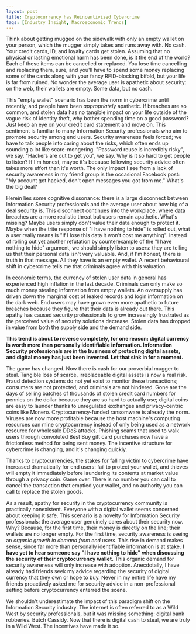 ```yaml
---
layout: post
title: Cryptocurrency has Reincentivized Cybercrime
tags: [Industry Insight, Macroeconomic Trends]
---
```

Think about getting mugged on the sidewalk with only an empty wallet on your
person, which the mugger simply takes and runs away with. No cash. Your credit
cards, ID, and loyalty cards get stolen. Assuming that no physical or lasting
emotional harm has been done, is it the end of the world? Each of these items
can be cancelled or replaced. You lose time cancelling and replacing them,
sure, and you'll have to spend some money replacing some of the cards along
with your fancy RFID-blocking bifold, but your life is far from ruined. No
wonder the average user is apathetic about security: on the web, their wallets
are empty. Some data, but no cash.

This "empty wallet" scenario has been the norm in cybercrime until recently, and
people have been <i>appropriately</i> apathetic. If breaches are so common, and stolen
data has no tangible impact on your life outside of the vague risk of identity
theft, why bother spending time on a good password? Just keep an eye on your
credit card statement and move on. This sentiment is familiar to many
Information Security professionals who aim to promote security among end users.
Security awareness feels forced; we have to talk people into caring about the
risks, which often ends up sounding a lot like scare-mongering. "Password reuse
is incredibly risky", we say. "Hackers are out to get you", we say. Why is it
so hard to get people to listen? If I'm honest, maybe it's because following
security advice often takes more effort than it's worth. The only impact I see
from a lack of security awareness in my friend group is the occasional Facebook
post: "My account got hacked, don't open messages you got from me." What's the
big deal?

Herein lies some cognitive dissonance: there is a large disconnect between
Information Security professionals and the average user about how big of a deal
security is. This disconnect continues into the workplace, where data breaches
are a more realistic threat but users remain apathetic. What's missing? Maybe
users simply don't value their data enough to protect it. Maybe when the trite
response of "I have nothing to hide" is rolled out, what a user really means is
"if I lose this data it won't cost me anything". Instead of rolling out yet
another refutation by counterexample of the "I have nothing to hide" argument,
we should simply listen to users: they are telling us that their personal data
isn't very valuable. And, if I'm honest, there is truth in that message. All
they have is an empty wallet. A recent behavioural shift in cybercrime tells me
that criminals agree with this valuation.

In economic terms, the currency of stolen user data in general has experienced
high inflation in the last decade. Criminals can only make so much money
stealing information from empty wallets. An oversupply has driven down the
marginal cost of leaked records and login information on the dark web. End
users may have grown even more apathetic to future breaches because they
figure that their data is already out there. This apathy has caused security
professionals to grow increasingly frustrated as the perceived value of
security solutions decrease. Stolen data has dropped in value from both the
supply side and the demand side.

<b>This trend is about to reverse completely, for one reason: digital currency is
worth more than personally identifiable information. Information Security
professionals are in the business of protecting digital assets, and digital
money has just been invented. Let that sink in for a moment.</b>

The game has changed. Now there is cash for our proverbial mugger to steal.
Tangible loss of scarce, irreplaceable digital assets is now a real risk. Fraud
detection systems do not yet exist to monitor these transactions; consumers are
not protected, and criminals are not hindered. Gone are the days of selling
batches of thousands of stolen credit card numbers for pennies on the dollar
because they are so hard to actually use; digital coins are easy to launder
thanks to unregulated exchanges and privacy-centric coins like Monero.
Cryptocurrency-funded ransomware is already the norm. Viruses are now more
profitable because the host machine's computing resources can mine
cryptocurrency instead of only being used as a network resource for wholesale
DDoS attacks. Phishing scams that used to walk users through convoluted Best
Buy gift card purchases now have a frictionless method for being sent money.
The incentive structure for cybercrime is changing, and it's changing quickly.

Thanks to cryptocurrencies, the stakes for falling victim to cybercrime have
increased dramatically for end users: fail to protect your wallet, and thieves
will empty it immediately before laundering its contents at market value
through a privacy coin. Game over. There is no number you can call to cancel
the transaction that emptied your wallet, and no authority you can call to
replace the stolen goods.

As a result, apathy for security in the cryptocurrency community is practically
nonexistent. Everyone with a digital wallet seems concerned about keeping it
safe. This scenario is a novelty for Information Security professionals: the
average user genuinely cares about their security now. Why? Because, for the
first time, their money is directly on the line; their wallets are no longer
empty. For the first time, security awareness is seeing an <i>organic growth in
demand from end users</i>. This rise in demand makes sense, since far more than
personally identifiable information is at stake. <b>I have yet to hear someone
say "I have nothing to hide" when discussing the security of their
cryptocurrency wallet.</b> This organic demand for security awareness will only
increase with adoption. Anecdotally, I have already had friends seek my advice
regarding the security of digital currency that they own or hope to buy. Never
in my entire life have my friends proactively asked me for security advice in a
non-professional setting before cryptocurrency enterred the scene. 

We shouldn't underestimate the impact of this paradigm shift on the Information
Security industry. The internet is often referred to as a Wild West by security
professionals, but it was missing something: digital bank robberies. Butch
Cassidy. Now that there is digital cash to steal, we are truly in a Wild
West. The incentives have made it so.
